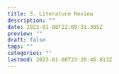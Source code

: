 ```yaml
---
title: 3. Literature Review
description: ""
date: 2023-01-08T22:09:31.305Z
preview: ""
draft: false
tags: ""
categories: ""
lastmod: 2023-01-08T23:20:46.813Z
---
```

